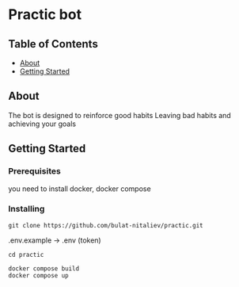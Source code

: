 # Practic bot

## Table of Contents

- [About](#about)
- [Getting Started](#getting_started)

## About <a name = "about"></a>

The bot is designed to reinforce good habits 
Leaving bad habits 
and achieving your goals

## Getting Started <a name = "getting_started"></a>


### Prerequisites

you need to install docker, docker compose



### Installing

```
git clone https://github.com/bulat-nitaliev/practic.git
```
.env.example -> .env (token)
```
cd practic
```
```
docker compose build
docker compose up
```

